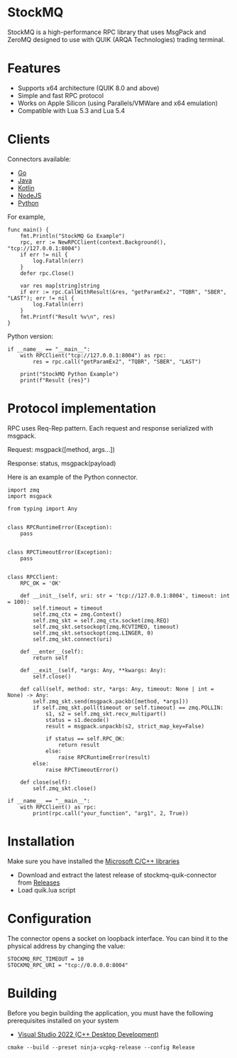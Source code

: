 # StockMQ

StockMQ is a high-performance RPC library that uses MsgPack and ZeroMQ designed to use with QUIK (ARQA Technologies) trading terminal.

# Features

* Supports x64 architecture (QUIK 8.0 and above)
* Simple and fast RPC protocol
* Works on Apple Silicon (using Parallels/VMWare and x64 emulation)
* Compatible with Lua 5.3 and Lua 5.4

# Clients

Connectors available:

* [Go](/examples/golang/)
* [Java](/examples/java/)
* [Kotlin](/examples/kotlin/)
* [NodeJS](/examples/nodejs/)
* [Python](/examples/python/)


For example,
```
func main() {
	fmt.Println("StockMQ Go Example")
	rpc, err := NewRPCClient(context.Background(), "tcp://127.0.0.1:8004")
	if err != nil {
		log.Fatalln(err)
	}
	defer rpc.Close()

	var res map[string]string
	if err := rpc.CallWithResult(&res, "getParamEx2", "TQBR", "SBER", "LAST"); err != nil {
		log.Fatalln(err)
	}
	fmt.Printf("Result %v\n", res)
}
```

Python version:
```
if __name__ == "__main__":
    with RPCClient("tcp://127.0.0.1:8004") as rpc:
        res = rpc.call("getParamEx2", "TQBR", "SBER", "LAST")

    print("StockMQ Python Example")
    print(f"Result {res}")
```

# Protocol implementation

RPC uses Req-Rep pattern. Each request and response serialized with msgpack.

Request: msgpack([method, args...])

Response: status, msgpack(payload)

Here is an example of the Python connector.


```
import zmq
import msgpack

from typing import Any


class RPCRuntimeError(Exception):
    pass


class RPCTimeoutError(Exception):
    pass


class RPCClient:
    RPC_OK = 'OK'

    def __init__(self, uri: str = 'tcp://127.0.0.1:8004', timeout: int = 100):
        self.timeout = timeout
        self.zmq_ctx = zmq.Context()
        self.zmq_skt = self.zmq_ctx.socket(zmq.REQ)
        self.zmq_skt.setsockopt(zmq.RCVTIMEO, timeout)
        self.zmq_skt.setsockopt(zmq.LINGER, 0)
        self.zmq_skt.connect(uri)

    def __enter__(self):
        return self

    def __exit__(self, *args: Any, **kwargs: Any):
        self.close()

    def call(self, method: str, *args: Any, timeout: None | int = None) -> Any:
        self.zmq_skt.send(msgpack.packb([method, *args]))
        if self.zmq_skt.poll(timeout or self.timeout) == zmq.POLLIN:
            s1, s2 = self.zmq_skt.recv_multipart()
            status = s1.decode()
            result = msgpack.unpackb(s2, strict_map_key=False)

            if status == self.RPC_OK:
                return result
            else:
                raise RPCRuntimeError(result)
        else:
            raise RPCTimeoutError()

    def close(self):
        self.zmq_skt.close()
        
if __name__ == "__main__":
    with RPCClient() as rpc:
        print(rpc.call("your_function", "arg1", 2, True))
```

# Installation

Make sure you have installed the [Microsoft C/C++ libraries](https://aka.ms/vs/17/release/vc_redist.x64.exe)

* Download and extract the latest release of stockmq-quik-connector from [Releases](https://github.com/stockmq/stockmq-quik/releases)
* Load quik.lua script

# Configuration

The connector opens a socket on loopback interface. You can bind it to the physical address by changing the value: 

```
STOCKMQ_RPC_TIMEOUT = 10
STOCKMQ_RPC_URI = "tcp://0.0.0.0:8004"
```

# Building

Before you begin building the application, you must have the following prerequisites installed on your system

* [Visual Studio 2022 (C++ Desktop Development)](https://visualstudio.microsoft.com/downloads/)

```
cmake --build --preset ninja-vcpkg-release --config Release
```
